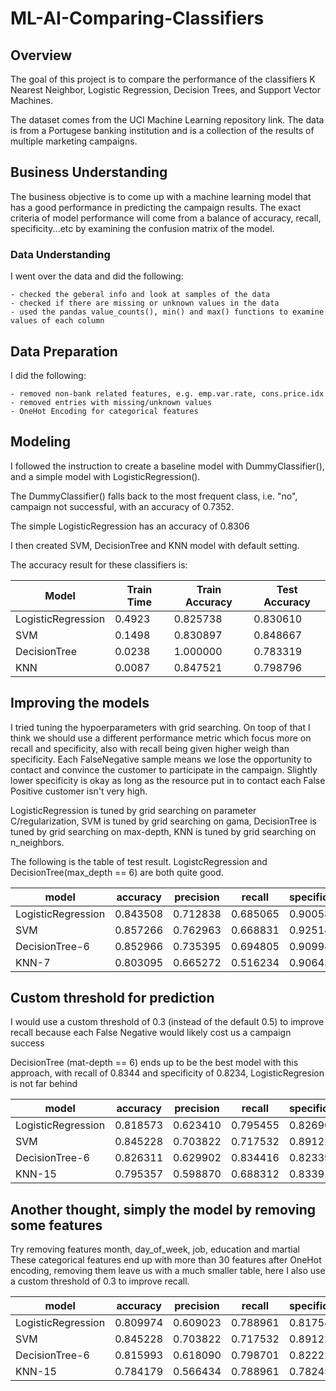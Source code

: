 # ML-AI-Comparing-Classifiers

## Overview
The goal of this project is to compare the performance of the classifiers K Nearest Neighbor, Logistic Regression, Decision Trees, and Support Vector Machines.

The dataset comes from the UCI Machine Learning repository link. The data is from a Portugese banking institution and is a collection of the results of multiple marketing campaigns. 


## Business Understanding
The business objective is to come up with a machine learning model that has a good performance in predicting the campaign results. The exact criteria of model performance will come from a balance of accuracy, recall, specificity...etc by examining the confusion matrix of the model.

### Data Understanding
I went over the data and did the following:

    - checked the geberal info and look at samples of the data
    - checked if there are missing or unknown values in the data
    - used the pandas value_counts(), min() and max() functions to examine values of each column


## Data Preparation

I did the following:

    - removed non-bank related features, e.g. emp.var.rate, cons.price.idx
    - removed entries with missing/unknown values
    - OneHot Encoding for categorical features

## Modeling

I followed the instruction to create a baseline model with DummyClassifier(), and a simple model with LogisticRegression().

The DummyClassifier() falls back to the most frequent class, i.e. "no", campaign not successful, with an accuracy of 0.7352.

The simple LogisticRegression has an accuracy of 0.8306

I then created SVM, DecisionTree and KNN model with default setting.

The accuracy result for these classifiers is:


 Model | Train Time | Train Accuracy | Test Accuracy
--- | --- | --- | --- 
LogisticRegression |  0.4923    |      0.825738   |     0.830610 
SVM        |          0.1498    |      0.830897    |    0.848667 
DecisionTree  |  0.0238 | 1.000000   |     0.783319
KNN          |        0.0087     |     0.847521    |    0.798796 

## Improving the models

I tried tuning the hypoerparameters with grid searching. On toop of that I think we should use a different performance metric which focus more on recall and specificity, also with recall being given higher weigh than specificity. Each FalseNegative sample means we lose the opportunity to contact and convince the customer to participate in the campaign. Slightly lower specificity is okay as long as the resource put in to contact each False Positive customer isn't very high.

LogisticRegression is tuned by grid searching on parameter C/regularization, SVM is tuned by grid searching on gama, DecisionTree is tuned by grid searching on max-depth, KNN is tuned by grid searching on n_neighbors.

The following is the table of test result. LogistcRegression and DecisionTree(max_depth == 6) are both quite good.

model      |  accuracy | precision | recall  |  specificity
--- | --- | --- | --- | ---
LogisticRegression | 0.843508 | 0.712838 | 0.685065 | 0.900585
SVM         |        0.857266 | 0.762963 |  0.668831 | 0.925146
DecisionTree-6  |    0.852966 | 0.735395 |  0.694805 | 0.909942
KNN-7        |       0.803095 | 0.665272 |  0.516234 | 0.906433


## Custom threshold for prediction
I would use a custom threshold of 0.3 (instead of the default 0.5) to improve recall because each False Negative would likely cost us a campaign success

DecisionTree (mat-depth == 6) ends up to be the best model with this approach, with recall of 0.8344 and specificity of 0.8234, LogisticRegresion is not far behind


   model | accuracy | precision | recall  |  specificity
--- | --- | --- | --- | ---
LogisticRegression | 0.818573 | 0.623410 |  0.795455 | 0.826901
SVM           |      0.845228 | 0.703822 |  0.717532 | 0.891228
DecisionTree-6   |   0.826311 | 0.629902 |  0.834416| 0.823392
KNN-15        |      0.795357 | 0.598870 |  0.688312 | 0.833918

## Another thought, simply the model by removing some features

Try removing features month, day_of_week, job, education and martial
These categorical features end up with more than 30 features after OneHot encoding, removing them leave us with a much smaller table, here I also use a custom threshold of 0.3 to improve recall.


model |  accuracy | precision | recall  |  specificity
--- | --- | --- | --- | ---
LogisticRegression | 0.809974 | 0.609023 |  0.788961 | 0.817544
SVM                | 0.845228 | 0.703822 |  0.717532 | 0.891228
DecisionTree-6    |  0.815993 | 0.618090 | 0.798701 | 0.822222
KNN-15          |    0.784179 | 0.566434 | 0.788961 | 0.782456

